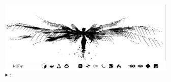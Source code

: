 <img src="./banner.png">
<details><summary> :: </summary>
<!--START_SECTION:waka-->

```
From: 09 August 2024 - To: 23 August 2025

Total Time: 1,734 hrs 1 min

Python                     415 hrs 56 mins //////-------------------   22.23 %
PHP                        381 hrs 44 mins /////--------------------   20.40 %
Markdown                   219 hrs 42 mins ///----------------------   11.74 %
Other                      137 hrs 21 mins //-----------------------   07.34 %
```

<!--END_SECTION:waka-->
</details>
